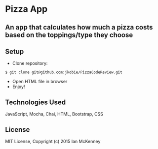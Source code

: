# Pizza App

## An app that calculates how much a pizza costs based on the toppings/type they choose

Setup
----------
* Clone repository:
```console
$ git clone git@github.com:jkobie/PizzaCodeReview.git
```
* Open HTML file in browser
* Enjoy!

Technologies Used
----------
JavaScript, Mocha, Chai, HTML, Bootstrap, CSS

License
----------
MIT License, Copyright (c) 2015 Ian McKenney

